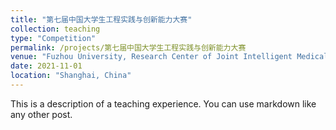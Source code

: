 ```yaml
---
title: "第七届中国大学生工程实践与创新能力大赛"
collection: teaching
type: "Competition"
permalink: /projects/第七届中国大学生工程实践与创新能力大赛
venue: "Fuzhou University, Research Center of Joint Intelligent Medical Engineering"
date: 2021-11-01
location: "Shanghai, China"
---
```


This is a description of a teaching experience. You can use markdown like any other post.
